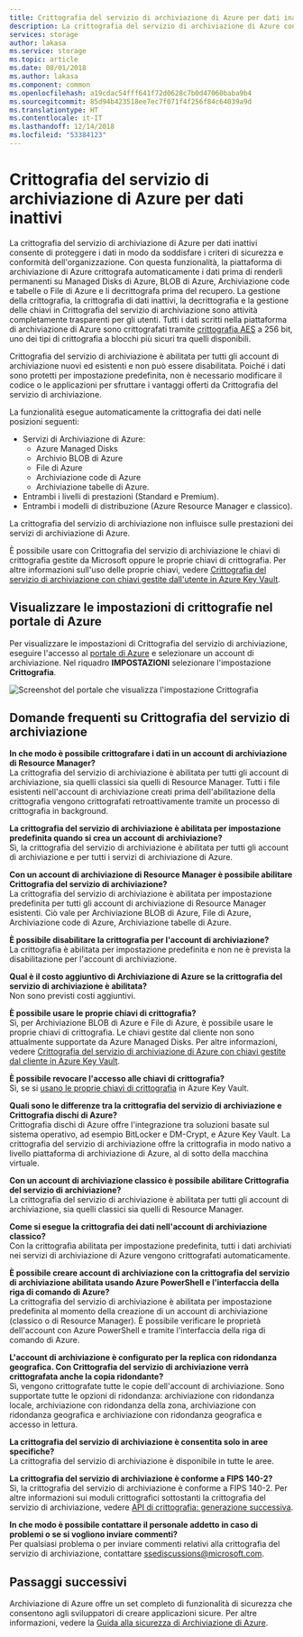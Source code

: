 ```yaml
---
title: Crittografia del servizio di archiviazione di Azure per dati inattivi | Microsoft Docs
description: La crittografia del servizio di archiviazione di Azure consente di crittografare Azure Managed Disks, Archiviazione BLOB di Azure, File di Azure, Archiviazione code di Azure e Archiviazione tabelle di Azure sul lato del servizio durante l'archiviazione dei dati e di eseguire la decrittografia durante il recupero dei dati.
services: storage
author: lakasa
ms.service: storage
ms.topic: article
ms.date: 08/01/2018
ms.author: lakasa
ms.component: common
ms.openlocfilehash: a19cdac54fff641f72d0628c7b0d47060baba9b4
ms.sourcegitcommit: 85d94b423518ee7ec7f071f4f256f84c64039a9d
ms.translationtype: HT
ms.contentlocale: it-IT
ms.lasthandoff: 12/14/2018
ms.locfileid: "53384123"
---
```

# <a name="azure-storage-service-encryption-for-data-at-rest"></a>Crittografia del servizio di archiviazione di Azure per dati inattivi
La crittografia del servizio di archiviazione di Azure per dati inattivi consente di proteggere i dati in modo da soddisfare i criteri di sicurezza e conformità dell'organizzazione. Con questa funzionalità, la piattaforma di archiviazione di Azure crittografa automaticamente i dati prima di renderli permanenti su Managed Disks di Azure, BLOB di Azure, Archiviazione code e tabelle o File di Azure e li decrittografa prima del recupero. La gestione della crittografia, la crittografia di dati inattivi, la decrittografia e la gestione delle chiavi in Crittografia del servizio di archiviazione sono attività completamente trasparenti per gli utenti. Tutti i dati scritti nella piattaforma di archiviazione di Azure sono crittografati tramite [crittografia AES](https://en.wikipedia.org/wiki/Advanced_Encryption_Standard) a 256 bit, uno dei tipi di crittografia a blocchi più sicuri tra quelli disponibili.

Crittografia del servizio di archiviazione è abilitata per tutti gli account di archiviazione nuovi ed esistenti e non può essere disabilitata. Poiché i dati sono protetti per impostazione predefinita, non è necessario modificare il codice o le applicazioni per sfruttare i vantaggi offerti da Crittografia del servizio di archiviazione.

La funzionalità esegue automaticamente la crittografia dei dati nelle posizioni seguenti:

- Servizi di Archiviazione di Azure:
    - Azure Managed Disks
    - Archivio BLOB di Azure
    - File di Azure
    - Archiviazione code di Azure
    - Archiviazione tabelle di Azure.  
- Entrambi i livelli di prestazioni (Standard e Premium).
- Entrambi i modelli di distribuzione (Azure Resource Manager e classico).

La crittografia del servizio di archiviazione non influisce sulle prestazioni dei servizi di archiviazione di Azure.

È possibile usare con Crittografia del servizio di archiviazione le chiavi di crittografia gestite da Microsoft oppure le proprie chiavi di crittografia. Per altre informazioni sull'uso delle proprie chiavi, vedere [Crittografia del servizio di archiviazione con chiavi gestite dall'utente in Azure Key Vault](storage-service-encryption-customer-managed-keys.md).

## <a name="view-encryption-settings-in-the-azure-portal"></a>Visualizzare le impostazioni di crittografie nel portale di Azure
Per visualizzare le impostazioni di Crittografia del servizio di archiviazione, eseguire l'accesso al [portale di Azure](https://portal.azure.com) e selezionare un account di archiviazione. Nel riquadro **IMPOSTAZIONI** selezionare l'impostazione **Crittografia**.

![Screenshot del portale che visualizza l'impostazione Crittografia](./media/storage-service-encryption/image1.png)

## <a name="faq-for-storage-service-encryption"></a>Domande frequenti su Crittografia del servizio di archiviazione
**In che modo è possibile crittografare i dati in un account di archiviazione di Resource Manager?**  
La crittografia del servizio di archiviazione è abilitata per tutti gli account di archiviazione, sia quelli classici sia quelli di Resource Manager. Tutti i file esistenti nell'account di archiviazione creati prima dell'abilitazione della crittografia vengono crittografati retroattivamente tramite un processo di crittografia in background.

**La crittografia del servizio di archiviazione è abilitata per impostazione predefinita quando si crea un account di archiviazione?**  
Sì, la crittografia del servizio di archiviazione è abilitata per tutti gli account di archiviazione e per tutti i servizi di archiviazione di Azure.

**Con un account di archiviazione di Resource Manager è possibile abilitare Crittografia del servizio di archiviazione?**  
La crittografia del servizio di archiviazione è abilitata per impostazione predefinita per tutti gli account di archiviazione di Resource Manager esistenti. Ciò vale per Archiviazione BLOB di Azure, File di Azure, Archiviazione code di Azure, Archiviazione tabelle di Azure. 

**È possibile disabilitare la crittografia per l'account di archiviazione?**  
La crittografia è abilitata per impostazione predefinita e non ne è prevista la disabilitazione per l'account di archiviazione. 

**Qual è il costo aggiuntivo di Archiviazione di Azure se la crittografia del servizio di archiviazione è abilitata?**  
Non sono previsti costi aggiuntivi.

**È possibile usare le proprie chiavi di crittografia?**  
Sì, per Archiviazione BLOB di Azure e File di Azure, è possibile usare le proprie chiavi di crittografia. Le chiavi gestite dal cliente non sono attualmente supportate da Azure Managed Disks. Per altre informazioni, vedere [Crittografia del servizio di archiviazione di Azure con chiavi gestite dal cliente in Azure Key Vault](storage-service-encryption-customer-managed-keys.md).

**È possibile revocare l'accesso alle chiavi di crittografia?**  
Sì, se si [usano le proprie chiavi di crittografia](storage-service-encryption-customer-managed-keys.md) in Azure Key Vault.

**Quali sono le differenze tra la crittografia del servizio di archiviazione e Crittografia dischi di Azure?**  
Crittografia dischi di Azure offre l'integrazione tra soluzioni basate sul sistema operativo, ad esempio BitLocker e DM-Crypt, e Azure Key Vault. La crittografia del servizio di archiviazione offre la crittografia in modo nativo a livello piattaforma di archiviazione di Azure, al di sotto della macchina virtuale.

**Con un account di archiviazione classico è possibile abilitare Crittografia del servizio di archiviazione?**  
La crittografia del servizio di archiviazione è abilitata per tutti gli account di archiviazione, sia quelli classici sia quelli di Resource Manager.

**Come si esegue la crittografia dei dati nell'account di archiviazione classico?**  
Con la crittografia abilitata per impostazione predefinita, tutti i dati archiviati nei servizi di archiviazione di Azure vengono crittografati automaticamente. 

**È possibile creare account di archiviazione con la crittografia del servizio di archiviazione abilitata usando Azure PowerShell e l'interfaccia della riga di comando di Azure?**  
La crittografia del servizio di archiviazione è abilitata per impostazione predefinita al momento della creazione di un account di archiviazione (classico o di Resource Manager). È possibile verificare le proprietà dell'account con Azure PowerShell e tramite l'interfaccia della riga di comando di Azure.

**L'account di archiviazione è configurato per la replica con ridondanza geografica. Con Crittografia del servizio di archiviazione verrà crittografata anche la copia ridondante?**  
Sì, vengono crittografate tutte le copie dell'account di archiviazione. Sono supportate tutte le opzioni di ridondanza: archiviazione con ridondanza locale, archiviazione con ridondanza della zona, archiviazione con ridondanza geografica e archiviazione con ridondanza geografica e accesso in lettura.

**La crittografia del servizio di archiviazione è consentita solo in aree specifiche?**  
La crittografia del servizio di archiviazione è disponibile in tutte le aree.

**La crittografia del servizio di archiviazione è conforme a FIPS 140-2?**  
Sì, la crittografia del servizio di archiviazione è conforme a FIPS 140-2. Per altre informazioni sui moduli crittografici sottostanti la crittografia del servizio di archiviazione, vedere [API di crittografia: generazione successiva](https://docs.microsoft.com/windows/desktop/seccng/cng-portal).

**In che modo è possibile contattare il personale addetto in caso di problemi o se si vogliono inviare commenti?**  
Per qualsiasi problema o per inviare commenti relativi alla crittografia del servizio di archiviazione, contattare [ssediscussions@microsoft.com](mailto:ssediscussions@microsoft.com).

## <a name="next-steps"></a>Passaggi successivi
Archiviazione di Azure offre un set completo di funzionalità di sicurezza che consentono agli sviluppatori di creare applicazioni sicure. Per altre informazioni, vedere la [Guida alla sicurezza di Archiviazione di Azure](../storage-security-guide.md).
